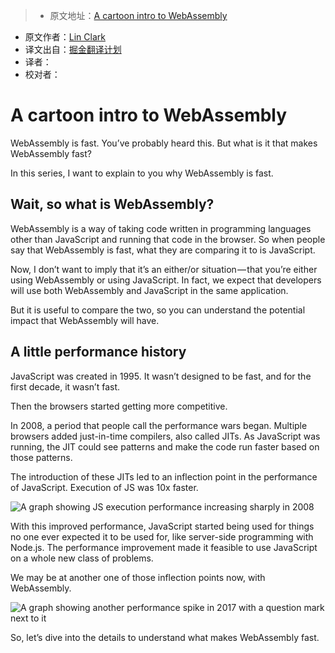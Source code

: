 > * 原文地址：[A cartoon intro to WebAssembly](https://hacks.mozilla.org/2017/02/a-cartoon-intro-to-webassembly/)
* 原文作者：[Lin Clark](https://code-cartoons.com/@linclark)
* 译文出自：[掘金翻译计划](https://github.com/xitu/gold-miner)
* 译者： 
* 校对者：

# A cartoon intro to WebAssembly

WebAssembly is fast. You’ve probably heard this. But what is it that makes WebAssembly fast?

In this series, I want to explain to you why WebAssembly is fast.

## Wait, so what is WebAssembly?

WebAssembly is a way of taking code written in programming languages other than JavaScript and running that code in the browser. So when people say that WebAssembly is fast, what they are comparing it to is JavaScript.

Now, I don’t want to imply that it’s an either/or situation — that you’re either using WebAssembly or using JavaScript. In fact, we expect that developers will use both WebAssembly and JavaScript in the same application.

But it is useful to compare the two, so you can understand the potential impact that WebAssembly will have.

## A little performance history

JavaScript was created in 1995. It wasn’t designed to be fast, and for the first decade, it wasn’t fast.

Then the browsers started getting more competitive.

In 2008, a period that people call the performance wars began. Multiple browsers added just-in-time compilers, also called JITs. As JavaScript was running, the JIT could see patterns and make the code run faster based on those patterns.

The introduction of these JITs led to an inflection point in the performance of JavaScript. Execution of JS was 10x faster.

![A graph showing JS execution performance increasing sharply in 2008](https://2r4s9p1yi1fa2jd7j43zph8r-wpengine.netdna-ssl.com/files/2017/02/01-01-perf_graph05-500x409.png)

With this improved performance, JavaScript started being used for things no one ever expected it to be used for, like server-side programming with Node.js. The performance improvement made it feasible to use JavaScript on a whole new class of problems.

We may be at another one of those inflection points now, with WebAssembly.

![A graph showing another performance spike in 2017 with a question mark next to it](https://2r4s9p1yi1fa2jd7j43zph8r-wpengine.netdna-ssl.com/files/2017/02/01-02-perf_graph10-500x412.png)

So, let’s dive into the details to understand what makes WebAssembly fast.
